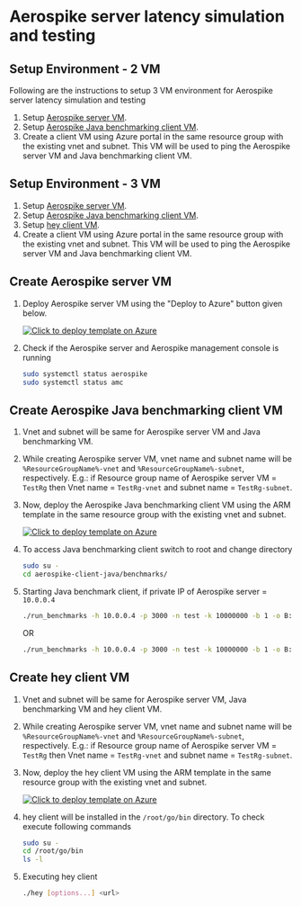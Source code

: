 # Aerospike server latency simulation and testing

## Setup Environment - 2 VM

Following are the instructions to setup 3 VM environment for Aerospike server latency simulation and testing

1. Setup [Aerospike server VM](#create-aerospike-server-vm).
2. Setup [Aerospike Java benchmarking client VM](#create-aerospike-java-benchmarking-client-vm).
3. Create a client VM using Azure portal in the same resource group with the existing vnet and subnet. This VM will be used to ping the Aerospike server VM and Java benchmarking client VM.

## Setup Environment - 3 VM

1. Setup [Aerospike server VM](#create-aerospike-server-vm).
2. Setup [Aerospike Java benchmarking client VM](#create-aerospike-java-benchmarking-client-vm).
3. Setup [hey client VM](#create-hey-client-vm).
4. Create a client VM using Azure portal in the same resource group with the existing vnet and subnet. This VM will be used to ping the Aerospike server VM and Java benchmarking client VM.

## Create Aerospike server VM

1. Deploy Aerospike server VM using the "Deploy to Azure" button given below.

    [![Click to deploy template on Azure](http://azuredeploy.net/deploybutton.png "Click to deploy template on Azure")](https://portal.azure.com/#create/Microsoft.Template/uri/https%3A%2F%2Fraw.githubusercontent.com%2Fazmigproject%2Fe2e-simulation-and-testing%2Fmaster%2Faerospike-server-latency%2Fdeploy-aerospike-server.json)

2. Check if the Aerospike server and Aerospike management console is running
    ```bash
    sudo systemctl status aerospike
    sudo systemctl status amc
    ```

## Create Aerospike Java benchmarking client VM

1. Vnet and subnet will be same for Aerospike server VM and Java benchmarking VM.
2. While creating Aerospike server VM, vnet name and subnet name will be `%ResourceGroupName%-vnet` and `%ResourceGroupName%-subnet`, respectively. E.g.: if Resource group name of Aerospike server VM = `TestRg` then Vnet name = `TestRg-vnet` and subnet name = `TestRg-subnet`.
3. Now, deploy the Aerospike Java benchmarking client VM using the ARM template in the same resource group with the existing vnet and subnet.

    [![Click to deploy template on Azure](http://azuredeploy.net/deploybutton.png "Click to deploy template on Azure")](https://portal.azure.com/#create/Microsoft.Template/uri/https%3A%2F%2Fraw.githubusercontent.com%2Fazmigproject%2Fe2e-simulation-and-testing%2Fmaster%2Faerospike-server-latency%2Fdeploy-aerospike-java-benchmark-client.json)

4. To access Java benchmarking client switch to root and change directory
    ```bash
    sudo su -
    cd aerospike-client-java/benchmarks/
    ```
5. Starting Java benchmark client, if private IP of Aerospike server = `10.0.0.4`
    ```bash
    ./run_benchmarks -h 10.0.0.4 -p 3000 -n test -k 10000000 -b 1 -o B:256 -w RU,80 -g 6000 -T 1 -z 8 -latency ycsb
    ```
    OR
    ```bash
    ./run_benchmarks -h 10.0.0.4 -p 3000 -n test -k 10000000 -b 1 -o B:256 -w RU,80 -g 6000 -T 1 -z 8 -latency alt,7,1,us
    ```

## Create hey client VM

1. Vnet and subnet will be same for Aerospike server VM, Java benchmarking VM and hey client VM.
2. While creating Aerospike server VM, vnet name and subnet name will be `%ResourceGroupName%-vnet` and `%ResourceGroupName%-subnet`, respectively. E.g.: if Resource group name of Aerospike server VM = `TestRg` then Vnet name = `TestRg-vnet` and subnet name = `TestRg-subnet`.
3. Now, deploy the hey client VM using the ARM template in the same resource group with the existing vnet and subnet.

    [![Click to deploy template on Azure](http://azuredeploy.net/deploybutton.png "Click to deploy template on Azure")](https://portal.azure.com/#create/Microsoft.Template/uri/https%3A%2F%2Fraw.githubusercontent.com%2Fazmigproject%2Fe2e-simulation-and-testing%2Fmaster%2Faerospike-server-latency%2Fdeploy-hey-client.json)

4. hey client will be installed in the `/root/go/bin` directory. To check execute following commands
    ```bash
    sudo su -
    cd /root/go/bin
    ls -l
    ```
5. Executing hey client
    ```bash
    ./hey [options...] <url>
    ```